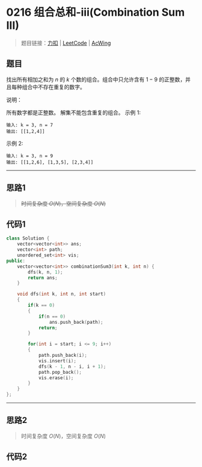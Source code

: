 # 0216 组合总和-iii(Combination Sum III)

> 题目链接：[力扣](https://leetcode-cn.com/problems/combination-sum-iii/) | [LeetCode](https://leetcode.com/problems/combination-sum-iii/) | [AcWing](https://www.acwing.com/activity/content/problem/content/2597/1/)

## 题目

找出所有相加之和为 $n$ 的 $k$ 个数的组合。组合中只允许含有 $1 - 9$ 的正整数，并且每种组合中不存在重复的数字。

说明：

所有数字都是正整数。
解集不能包含重复的组合。
示例 1:

```plain
输入: k = 3, n = 7
输出: [[1,2,4]]
```

示例 2:

```plain
输入: k = 3, n = 9
输出: [[1,2,6], [1,3,5], [2,3,4]]
```

---

## 思路1

> ~~时间复杂度 $O(N)$，空间复杂度 $O(N)$~~

## 代码1

```cpp
class Solution {
    vector<vector<int>> ans;
    vector<int> path;
    unordered_set<int> vis;
public:
    vector<vector<int>> combinationSum3(int k, int n) {
        dfs(k, n, 1);
        return ans;
    }

    void dfs(int k, int n, int start)
    {
        if(k == 0)
        {
            if(n == 0)
                ans.push_back(path);
            return;
        }

        for(int i = start; i <= 9; i++)
        {
            path.push_back(i);
            vis.insert(i);
            dfs(k - 1, n - i, i + 1);
            path.pop_back();
            vis.erase(i);
        }
    }
};
```

---

## 思路2

> 时间复杂度 $O(N)$，空间复杂度 $O(N)$

## 代码2

```cpp

```
